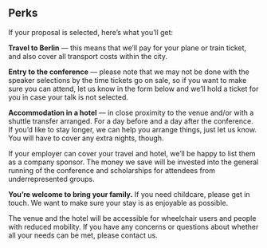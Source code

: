 ## Perks

If your proposal is selected, here’s what you’ll get:

**Travel to Berlin** — this means that we’ll pay for your plane or train ticket, and also cover all transport costs within the city.

**Entry to the conference** — please note that we may not be done with the speaker selections by the time tickets go on sale, so if you want to make sure you can attend, let us know in the form below and we’ll hold a ticket for you in case your talk is not selected.

**Accommodation in a hotel** — in close proximity to the venue and/or with a shuttle transfer arranged. For a day before and a day after the conference. If you’d like to stay longer, we can help you arrange things, just let us know. You will have to cover any extra nights, though.

If your employer can cover your travel and hotel, we’ll be happy to list them as a company sponsor. The money we save will be invested into the general running of the conference and scholarships for attendees from underrepresented groups.

**You’re welcome to bring your family.** If you need childcare, please get in touch. We want to make sure your stay is as enjoyable as possible.

The venue and the hotel will be accessible for wheelchair users and people with reduced mobility. If you have any concerns or questions about whether all your needs can be met, please contact us.
